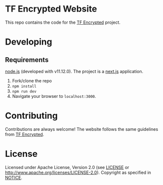 # TF Encrypted Website

This repo contains the code for the [TF Encrypted](https://github.com/tf-encrypted/tf-encrypted) project.

# Developing

## Requirements

[node.js](https://nodejs.org/) (developed with v11.12.0).  The project is a [next.js](https://nextjs.org) application.

1. Fork/clone the repo
1. `npm install`
1. `npm run dev`
1. Navigate your browser to `localhost:3000`.

# Contributing

Contributions are always welcome!  The website follows the same guidelines from [TF Encrypted](https://github.com/tf-encrypted/tf-encrypted/blob/master/docs/CONTRIBUTING.md).

# License

Licensed under Apache License, Version 2.0 (see [LICENSE](./LICENSE) or http://www.apache.org/licenses/LICENSE-2.0). Copyright as specified in [NOTICE](./NOTICE).
